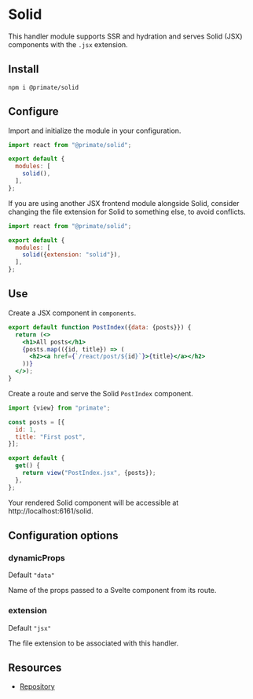 # Solid

This handler module supports SSR and hydration and serves Solid (JSX)
components with the `.jsx` extension.

## Install

`npm i @primate/solid`

## Configure

Import and initialize the module in your configuration.

```js caption=primate.config.js
import react from "@primate/solid";

export default {
  modules: [
    solid(),
  ],
};
```

If you are using another JSX frontend module alongside Solid, consider changing
the file extension for Solid to something else, to avoid conflicts.

```js caption=primate.config.js
import react from "@primate/solid";

export default {
  modules: [
    solid({extension: "solid"}),
  ],
};
```

## Use

Create a JSX component in `components`.

```jsx caption=components/PostIndex.jsx
export default function PostIndex({data: {posts}}) {
  return (<>
    <h1>All posts</h1>
    {posts.map(({id, title}) => (
      <h2><a href={`/react/post/${id}`}>{title}</a></h2>
    ))}
  </>);
}
```

Create a route and serve the Solid `PostIndex` component.

```js caption=routes/solid.js
import {view} from "primate";

const posts = [{
  id: 1,
  title: "First post",
}];

export default {
  get() {
    return view("PostIndex.jsx", {posts});
  },
};
```

Your rendered Solid component will be accessible at
http://localhost:6161/solid.

## Configuration options

### dynamicProps

Default `"data"`

Name of the props passed to a Svelte component from its route.

### extension

Default `"jsx"`

The file extension to be associated with this handler.

## Resources

* [Repository][repo]

[repo]: https://github.com/primatejs/primate/tree/master/packages/react

